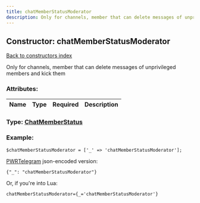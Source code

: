 ```yaml
---
title: chatMemberStatusModerator
description: Only for channels, member that can delete messages of unprivileged members and kick them
---
```

## Constructor: chatMemberStatusModerator  
[Back to constructors index](index.md)



Only for channels, member that can delete messages of unprivileged members and kick them

### Attributes:

| Name     |    Type       | Required | Description |
|----------|:-------------:|:--------:|------------:|



### Type: [ChatMemberStatus](../types/ChatMemberStatus.md)


### Example:

```
$chatMemberStatusModerator = ['_' => 'chatMemberStatusModerator'];
```  

[PWRTelegram](https://pwrtelegram.xyz) json-encoded version:

```
{"_": "chatMemberStatusModerator"}
```


Or, if you're into Lua:  


```
chatMemberStatusModerator={_='chatMemberStatusModerator'}

```


